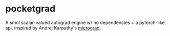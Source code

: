 # pocketgrad

A smol scalar-valued autograd engine w/ no dependencies + a pytorch-like api, inspired by Andrej Karpathy's [micrograd](https://github.com/karpathy/micrograd/).
